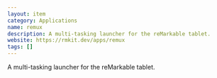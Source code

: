 ```yaml
---
layout: item
category: Applications
name: remux
description: A multi-tasking launcher for the reMarkable tablet.
website: https://rmkit.dev/apps/remux
tags: []
---
```


A multi-tasking launcher for the reMarkable tablet.
